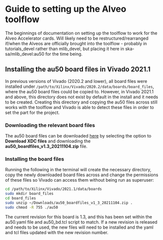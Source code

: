 # Guide to setting up the Alveo toolflow 
The beginnings of documentation on setting up the toolflow to work for the Alveo Accelerator cards. Will likely need to be restructured/rearranged if/when the Alveos are officially brought into the toolflow - probably in tutorials_devel rather than mlib_devel, but placing it here in ska-sa/mlib_devel:au50 for the time being.

## Installing the au50 board files in Vivado 2021.1
In previous versions of Vivado (2020.2 and lower), all board files were installed under `/path/to/Xilinx/Vivado/2020.2/data/boards/board_files`, where the au50 board files could be copied to. However, in Vivado 2021.1 and above, this directory does not exist by default in the install and it needs to be created. Creating this directory and copying the au50 files across still works with the toolflow and Vivado is able to detect these files in order to set the part for the project.

### Downloading the relevant board files
The au50 board files can be downloaded [here](https://www.xilinx.com/products/boards-and-kits/alveo/u50.html#vivado) by selecting the option to **Download XDC files** and downloading the **au50_boardfiles_v1.3_20211104.zip** file.

### Installing the board files
Running the following in the terminal will create the necessary directory, copy the newly downloaded board files across and change the permissions of these files so Vivado can access them without being run as superuser:

```bash
cd /path/to/Xilinx/Vivado/2021.1/data/boards
sudo mkdir board_files
cd board_files
sudo unzip ~/Downloads/au50_boardfiles_v1_3_20211104.zip .
sudo chmod -R 755 ./au50
```

The current revision for this board is 1.3, and this has been set within the au50.yaml file and au50_bd.tcl script to match. If a new revision is released and needs to be used, the new files will need to be installed and the yaml and tcl files updated with the new revision number. 
